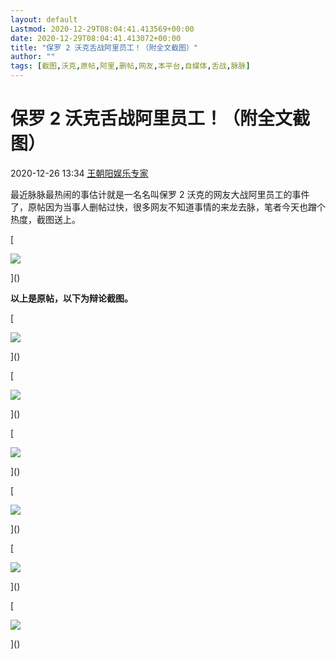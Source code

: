 ```yaml
---
layout: default
Lastmod: 2020-12-29T08:04:41.413569+00:00
date: 2020-12-29T08:04:41.413072+00:00
title: "保罗 2 沃克舌战阿里员工！（附全文截图）"
author: ""
tags: [截图,沃克,原帖,阿里,删帖,网友,本平台,自媒体,舌战,脉脉]
---
```


保罗 2 沃克舌战阿里员工！（附全文截图）
=====================

2020-12-26 13:34 [王朝阳娱乐专家]()

最近脉脉最热闹的事估计就是一名名叫保罗 2 沃克的网友大战阿里员工的事件了，原帖因为当事人删帖过快，很多网友不知道事情的来龙去脉，笔者今天也蹭个热度，截图送上。

[

![](https://images.weserv.nl/?url=http%3A//nimg.ws.126.net/%3Furl%3Dhttp%253A%252F%252Fdingyue.ws.126.net%252F2020%252F1226%252Fa6b9d23ej00qlxm53001ac000hs00cpc.jpg%26thumbnail%3D750x2147483647%26quality%3D85%26type%3Djpg)

]()

**以上是原帖，以下为辩论截图。**

[

![](https://images.weserv.nl/?url=http%3A//nimg.ws.126.net/%3Furl%3Dhttp%253A%252F%252Fdingyue.ws.126.net%252F2020%252F1226%252Fd87b6528j00qlxm5300aic000dc04ryc.jpg%26thumbnail%3D750x2147483647%26quality%3D85%26type%3Djpg)

]()

[

![](https://images.weserv.nl/?url=http%3A//nimg.ws.126.net/%3Furl%3Dhttp%253A%252F%252Fdingyue.ws.126.net%252F2020%252F1226%252F1289ca12j00qlxm5300acc000dc04z6c.jpg%26thumbnail%3D750x2147483647%26quality%3D85%26type%3Djpg)

]()

[

![](https://images.weserv.nl/?url=http%3A//nimg.ws.126.net/%3Furl%3Dhttp%253A%252F%252Fdingyue.ws.126.net%252F2020%252F1226%252F6311ffc5j00qlxm53002tc000dc018sc.jpg%26thumbnail%3D750x2147483647%26quality%3D85%26type%3Djpg)

]()

[

![](https://images.weserv.nl/?url=http%3A//nimg.ws.126.net/%3Furl%3Dhttp%253A%252F%252Fdingyue.ws.126.net%252F2020%252F1226%252F1d94671bj00qlxm53001zc000hs00zkc.jpg%26thumbnail%3D750x2147483647%26quality%3D85%26type%3Djpg)

]()

[

![](https://images.weserv.nl/?url=http%3A//nimg.ws.126.net/%3Furl%3Dhttp%253A%252F%252Fdingyue.ws.126.net%252F2020%252F1226%252F73329de4j00qlxm5300a1c000dc03pvc.jpg%26thumbnail%3D750x2147483647%26quality%3D85%26type%3Djpg)

]()

[

![](https://images.weserv.nl/?url=http%3A//nimg.ws.126.net/%3Furl%3Dhttp%253A%252F%252Fdingyue.ws.126.net%252F2020%252F1226%252F9843f778j00qlxm53008tc000dc0368c.jpg%26thumbnail%3D750x2147483647%26quality%3D85%26type%3Djpg)

]()
